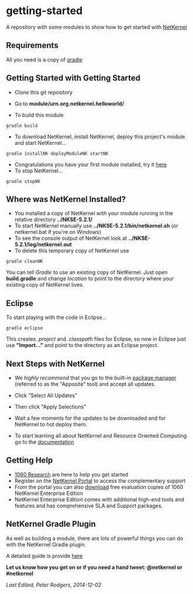 getting-started
===============

A repository with some modules to show how to get started with [NetKernel](http://www.1060research.com/netkernel/)

Requirements
------------

All you need is a copy of [gradle](http://gradle.org/)

Getting Started with Getting Started
------------------------------------

* Clone this git repository
* Go to **module/urn.org.netkernel.helloworld/**

* To build this module

<code>gradle build</code>

* To download NetKernel, install NetKernel, deploy this project's module and start NetKernel...

<code>gradle installNK deployModuleNK startNK</code>

* Congratulations you have your first module installed, try it [here](http://localhost:8080/getting-started/helloworld)
* To stop NetKernel...

<code>gradle stopNK</code>

Where was NetKernel Installed?
------------------------------

* You installed a copy of NetKernel with your module running in the relative directory **../NKSE-5.2.1/**
* To start NetKernel manually use **../NKSE-5.2.1/bin/netkernel.sh**  (or netkernel.bat if you're on Windows)
* To see the console output of NetKernel look at **../NKSE-5.2.1/log/netkernel.out**
* To delete this temporary copy of NetKernel use

<code>gradle cleanNK</code>

You can tell *Gradle* to use an existing copy of NetKernel. Just open **build.gradle** and change *location* to point to the directory where your existing copy of NetKernel lives.

Eclipse
-------

To start playing with the code in Eclipse...

<code>gradle eclipse</code>

This creates *.project* and *.classpath* files for Eclipse, so now in Eclipse just use **"Import..."** and point to the directory as an Eclipse project.

Next Steps with NetKernel
-------------------------

* We *highly recommend* that you go to the built-in [package manager](http://localhost:1060/tools/apposite/) (referred to as the "Apposite" tool) and accept all updates.
* Click "Select All Updates"
* Then click "Apply Selections"
* Wait a few moments for the updates to be downloaded and for NetKernel to hot deploy them.

* To start learning all about NetKernel and Resource Oriented Computing go to the [documentation](http://localhost:1060/book/view/book:readme/)

Getting Help
------------

* [1060 Research](http://www.1060research.com) are here to help you get started
* Register on the [NetKernel Portal](https://cs.1060research.com/csp/) to access the complementary support
* From the portal you can also [download](https://cs.1060research.com/csp/download/) free evaluation copies of 1060 NetKernel Enterprise Edition
* NetKernel Enterprise Edition comes with additional high-end tools and features and has comprehensive SLA and Support packages.

NetKernel Gradle Plugin
-----------------------

As well as building a module, there are lots of powerful things you can do with the NetKernel Gradle plugin.

A detailed guide is provide [here](http://wiki.netkernel.org/wink/wiki/NetKernel/News/5/12/October_3rd_2014#NetKernel_Gradle_Plugin:_Build_Automation_Tooling_for_ROC)


**Let us know how you get on or if you need a hand tweet: @netkernel or #netkernel**

*Last Edited, Peter Rodgers, 2014-12-02*
